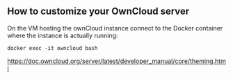 ## How to customize your OwnCloud server


On the VM hosting the ownCloud instance connect to the Docker container where the instance is actually running:

```
docker exec -it owncloud bash
```

https://doc.owncloud.org/server/latest/developer_manual/core/theming.html
